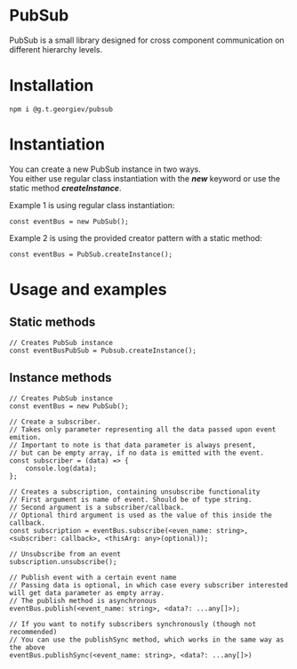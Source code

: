 # PubSub 

PubSub is a small library designed for cross component communication on different hierarchy levels.

# Installation

```
npm i @g.t.georgiev/pubsub
```

# Instantiation

You can create a new PubSub instance in two ways.  
You either use regular class instantiation with the ***new*** keyword or use the static method ***createInstance***.

Example 1 is using regular class instantiation:

```
const eventBus = new PubSub();
```

Example 2 is using the provided creator pattern with a static method:

```
const eventBus = PubSub.createInstance();
```

# Usage and examples

## Static methods

```
// Creates PubSub instance  
const eventBusPubSub = Pubsub.createInstance();
```

## Instance methods

```
// Creates PubSub instance
const eventBus = new PubSub();

// Create a subscriber.  
// Takes only parameter representing all the data passed upon event emition.
// Important to note is that data parameter is always present,  
// but can be empty array, if no data is emitted with the event.
const subscriber = (data) => {
    console.log(data);
};

// Creates a subscription, containing unsubscribe functionality
// First argument is name of event. Should be of type string.      
// Second argument is a subscriber/callback.
// Optional third argument is used as the value of this inside the callback.
const subscription = eventBus.subscribe(<even_name: string>, <subscriber: callback>, <thisArg: any>(optional));

// Unsubscribe from an event    
subscription.unsubscribe();

// Publish event with a certain event name  
// Passing data is optional, in which case every subscriber interested will get data parameter as empty array.
// The publish method is asynchronous
eventBus.publish(<event_name: string>, <data?: ...any[]>);

// If you want to notify subscribers synchronously (though not recommended)
// You can use the publishSync method, which works in the same way as the above
eventBus.publishSync(<event_name: string>, <data?: ...any[]>)
```